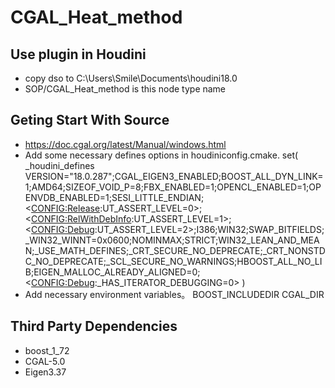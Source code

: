 # CGAL_Heat_method
## Use plugin in Houdini
* copy dso to C:\Users\Smile\Documents\houdini18.0
* SOP/CGAL_Heat_method is this node type name  

## Geting Start With Source
* https://doc.cgal.org/latest/Manual/windows.html
* Add some necessary defines options in houdiniconfig.cmake.
set( _houdini_defines VERSION="18.0.287";CGAL_EIGEN3_ENABLED;BOOST_ALL_DYN_LINK=1;AMD64;SIZEOF_VOID_P=8;FBX_ENABLED=1;OPENCL_ENABLED=1;OPENVDB_ENABLED=1;SESI_LITTLE_ENDIAN;$<$<CONFIG:Release>:UT_ASSERT_LEVEL=0>;$<$<CONFIG:RelWithDebInfo>:UT_ASSERT_LEVEL=1>;$<$<CONFIG:Debug>:UT_ASSERT_LEVEL=2>;I386;WIN32;SWAP_BITFIELDS;_WIN32_WINNT=0x0600;NOMINMAX;STRICT;WIN32_LEAN_AND_MEAN;_USE_MATH_DEFINES;_CRT_SECURE_NO_DEPRECATE;_CRT_NONSTDC_NO_DEPRECATE;_SCL_SECURE_NO_WARNINGS;HBOOST_ALL_NO_LIB;EIGEN_MALLOC_ALREADY_ALIGNED=0;$<$<CONFIG:Debug>:_HAS_ITERATOR_DEBUGGING=0> )
* Add necessary environment variables。
BOOST_INCLUDEDIR
CGAL_DIR

## Third Party Dependencies
* boost_1_72
* CGAL-5.0
* Eigen3.37

